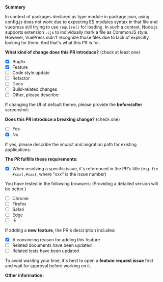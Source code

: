 <!-- Please don't delete this template -->

<!-- PULL REQUEST TEMPLATE -->
<!-- (Update "[ ]" to "[x]" to check a box) -->

**Summary**

In context of packages declared as type module in package.json, using config.js does not work due to expecting ES modules syntax in that file and vuepress still trying to use `require()` for loading. In such a context, Node.js supports extension `.cjs` to individually mark a file as CommonJS style. However, VuePress didn't recognize those files due to lack of explicitly looking for them. And that's what this PR is for.

**What kind of change does this PR introduce?** (check at least one)

- [x] Bugfix
- [x] Feature
- [ ] Code style update
- [ ] Refactor
- [ ] Docs
- [ ] Build-related changes
- [ ] Other, please describe:

If changing the UI of default theme, please provide the **before/after** screenshot:

**Does this PR introduce a breaking change?** (check one)

- [ ] Yes
- [x] No

If yes, please describe the impact and migration path for existing applications:

**The PR fulfills these requirements:**

- [x] When resolving a specific issue, it's referenced in the PR's title (e.g. `fix #xxx[,#xxx]`, where "xxx" is the issue number)

You have tested in the following browsers: (Providing a detailed version will be better.)

- [ ] Chrome
- [ ] Firefox
- [ ] Safari
- [ ] Edge
- [ ] IE

If adding a **new feature**, the PR's description includes:

- [x] A convincing reason for adding this feature
- [ ] Related documents have been updated
- [ ] Related tests have been updated

To avoid wasting your time, it's best to open a **feature request issue** first and wait for approval before working on it.

**Other information:**
